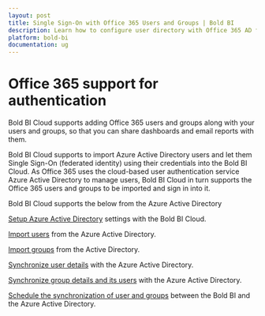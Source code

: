 ```yaml
---
layout: post
title: Single Sign-On with Office 365 Users and Groups | Bold BI
description: Learn how to configure user directory with Office 365 AD for SSO authentication to share dashboards and email reports with them.
platform: bold-bi
documentation: ug
---
```


# Office 365 support for authentication

Bold BI Cloud supports adding Office 365 users and groups along with your users and groups, so that you can share dashboards and email reports with them. 

Bold BI Cloud supports to import Azure Active Directory users and let them Single Sign-On (federated identity) using their credentials into the Bold BI Cloud. As Office 365 uses the cloud-based user authentication service Azure Active Directory to manage users, Bold BI Cloud in turn supports the Office 365 users and groups to be imported and sign in into it.

Bold BI Cloud supports the below from the Azure Active Directory

[Setup Azure Active Directory](/embedded-bi/site-administration/sso/azure-active-directory/) settings with the Bold BI Cloud.

[Import users](/embedded-bi/managing-resources/manage-users/import-azure-active-directory-users/) from the Azure Active Directory.

[Import groups](/embedded-bi/managing-resources/manage-groups/import-active-directory-groups/) from the Active Directory.

[Synchronize user details](/embedded-bi/managing-resources/manage-users/synchronize-azure-active-directory-users/) with the Azure Active Directory.

[Synchronize group details and its users](/embedded-bi/managing-resources/manage-groups/synchronize-active-directory-groups/) with the Azure Active Directory.

[Schedule the synchronization of user and groups](/embedded-bi/site-administration/azure-active-directory/azure-active-directory-synchronization-schedule/) between the Bold BI and the Azure Active Directory.
